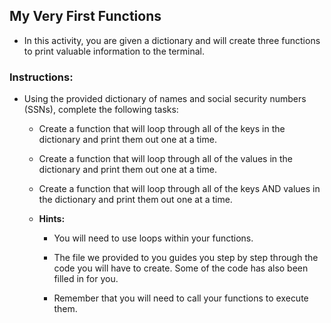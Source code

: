 ## My Very First Functions

* In this activity, you are given a dictionary and will create three functions to print valuable information to the terminal.

### Instructions:
  
* Using the provided dictionary of names and social security numbers (SSNs), complete the following tasks:

    * Create a function that will loop through all of the keys in the dictionary and print them out one at a time.
    * Create a function that will loop through all of the values in the dictionary and print them out one at a time.
    * Create a function that will loop through all of the keys AND values in the dictionary and print them out one at a time.
      
  * **Hints:**
  
    * You will need to use loops within your functions.
    
    * The file we provided to you guides you step by step through the code you will have to create. Some of the code has also been filled in for you. 
    
    * Remember that you will need to call your functions to execute them.
